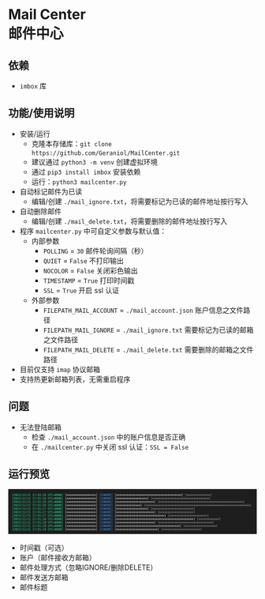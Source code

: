 # Mail Center <br /> 邮件中心  

## **依赖**  
- `imbox` 库  

## **功能/使用说明**  
- 安装/运行  
  - 克隆本存储库：`git clone https://github.com/Geraniol/MailCenter.git`  
  - 建议通过 `python3 -m venv` 创建虚拟环境  
  - 通过 `pip3 install imbox` 安装依赖  
  - 运行：`python3 mailcenter.py`  
- 自动标记邮件为已读  
  - 编辑/创建 `./mail_ignore.txt`，将需要标记为已读的邮件地址按行写入  
- 自动删除邮件  
  - 编辑/创建 `./mail_delete.txt`，将需要删除的邮件地址按行写入  
- 程序 `mailcenter.py` 中可自定义参数与默认值：  
  - 内部参数  
    - `POLLING` = `30` 邮件轮询间隔（秒）  
    - `QUIET` = `False` 不打印输出  
    - `NOCOLOR` = `False` 关闭彩色输出  
    - `TIMESTAMP` = `True` 打印时间戳  
    - `SSL` = `True` 开启 ssl 认证  
  - 外部参数  
    - `FILEPATH_MAIL_ACCOUNT` = `./mail_account.json` 账户信息之文件路径  
    - `FILEPATH_MAIL_IGNORE` = `./mail_ignore.txt` 需要标记为已读的邮箱之文件路径  
    - `FILEPATH_MAIL_DELETE` = `./mail_delete.txt` 需要删除的邮箱之文件路径  
- 目前仅支持 `imap` 协议邮箱  
- 支持热更新邮箱列表，无需重启程序  

## **问题**  
- 无法登陆邮箱  
  - 检查 `./mail_account.json` 中的账户信息是否正确  
  - 在 `./mailcenter.py` 中关闭 ssl 认证：`SSL = False`  

## **运行预览**  
![运行预览](./lib/sample.png)  
- 时间戳（可选）  
- 账户（邮件接收方邮箱）  
- 邮件处理方式（忽略IGNORE/删除DELETE）  
- 邮件发送方邮箱  
- 邮件标题  
